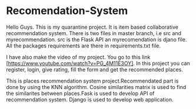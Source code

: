 # Recomendation-System

Hello Guys. This is my quarantine project. It is item based collaborative recommendation system. 
There is two files in master branch, i.e src and myrecommendation. src is the Flask API an myrecomendation is djano file. All the packages requirements are there in requirements.txt file. 

I have also make the video of my project. You go to this link [https://www.youtube.com/watch?v=PG_4M11E3OY]. 
In this project you can register, login, give rating, fill the form and get the recommended places. 

This is places recommendation system project.Recommendated part is done by using the KNN algorithm. Cosine similarities matrix is used to find the similarites between places.Fask is used to develop API of recommendation system. Django is used to develop web application.  
